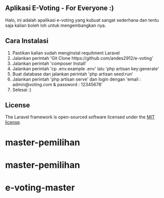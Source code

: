 ## Aplikasi E-Voting - For Everyone :)
<p> Halo, ini adalah apalikasi e-voting yang kubuat sangat sederhana dan tentu saja kalian boleh loh untuk mengembangkan nya. </p>

## Cara Instalasi
<ol>
    <li>Pastikan kalian sudah menginstal requitment Laravel</li>
    <li>Jalankan perintah 'Git Clone https://github.com/andes2912/e-voting'</li>
    <li>Jalankan perintah 'composer Install'</li>
    <li>Jalankan perintah 'cp .env.example .env' lalu 'php artisan key:generate'</li>
    <li>Buat database dan jalankan perintah 'php artisan seed:run'</li>
    <li>Jalankan perintah 'php artisan serve' dan login dengan 'email : admin@voting.com & password : 12345678'</li>
    <li>Selesai :)</li>
</ol>    

## License

The Laravel framework is open-sourced software licensed under the [MIT license](https://opensource.org/licenses/MIT).
# master-pemilihan
# master-pemilihan
# e-voting-master
